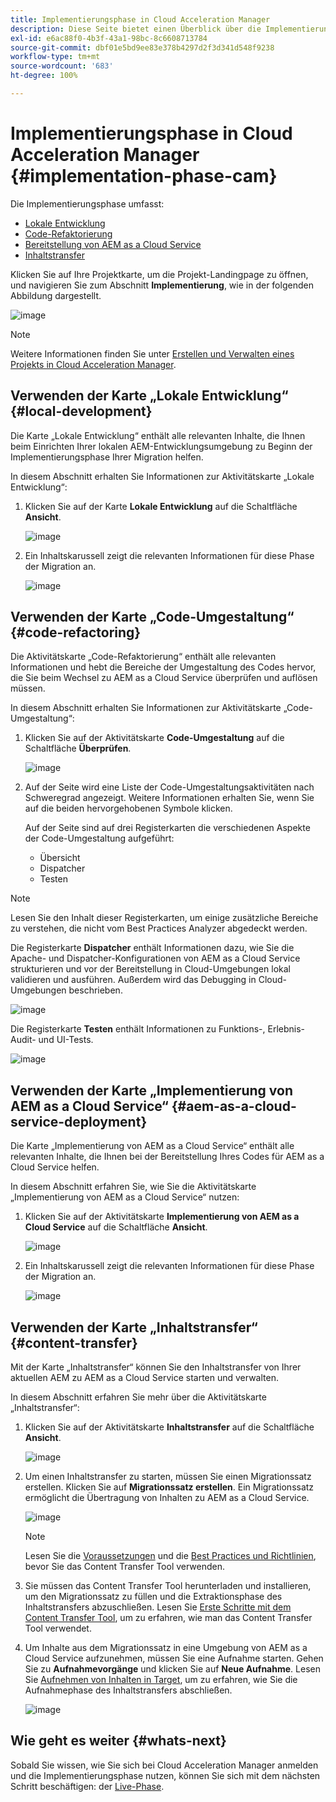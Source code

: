 ```yaml
---
title: Implementierungsphase in Cloud Acceleration Manager
description: Diese Seite bietet einen Überblick über die Implementierungsphase in Cloud Acceleration Manager.
exl-id: e6ac88f0-4b3f-43a1-98bc-8c6608713784
source-git-commit: dbf01e5bd9ee83e378b4297d2f3d341d548f9238
workflow-type: tm+mt
source-wordcount: '683'
ht-degree: 100%

---
```


# Implementierungsphase in Cloud Acceleration Manager {#implementation-phase-cam}

Die Implementierungsphase umfasst:

* [Lokale Entwicklung](#local-development)
* [Code-Refaktorierung](#code-refactoring)
* [Bereitstellung von AEM as a Cloud Service](#aem-as-a-cloud-service-deployment)
* [Inhaltstransfer](#content-transfer)


Klicken Sie auf Ihre Projektkarte, um die Projekt-Landingpage zu öffnen, und navigieren Sie zum Abschnitt **Implementierung**, wie in der folgenden Abbildung dargestellt.

![image](/help/journey-migration/cloud-acceleration-manager/assets/implementation-1.png)

>[!NOTE]
>Weitere Informationen finden Sie unter [Erstellen und Verwalten eines Projekts in Cloud Acceleration Manager](https://experienceleague.adobe.com/docs/experience-manager-cloud-service/moving/cloud-acceleration-manager/using-cam/getting-started-cam.html?lang=de#create-project).


## Verwenden der Karte „Lokale Entwicklung“ {#local-development}

Die Karte „Lokale Entwicklung“ enthält alle relevanten Inhalte, die Ihnen beim Einrichten Ihrer lokalen AEM-Entwicklungsumgebung zu Beginn der Implementierungsphase Ihrer Migration helfen.

In diesem Abschnitt erhalten Sie Informationen zur Aktivitätskarte „Lokale Entwicklung“:

1. Klicken Sie auf der Karte **Lokale Entwicklung** auf die Schaltfläche **Ansicht**.

   ![image](/help/journey-migration/cloud-acceleration-manager/assets/implementation-2.png)

1. Ein Inhaltskarussell zeigt die relevanten Informationen für diese Phase der Migration an.

   ![image](/help/journey-migration/cloud-acceleration-manager/assets/implementation-3.png)


## Verwenden der Karte „Code-Umgestaltung“ {#code-refactoring}

Die Aktivitätskarte „Code-Refaktorierung“ enthält alle relevanten Informationen und hebt die Bereiche der Umgestaltung des Codes hervor, die Sie beim Wechsel zu AEM as a Cloud Service überprüfen und auflösen müssen.

In diesem Abschnitt erhalten Sie Informationen zur Aktivitätskarte „Code-Umgestaltung“:

1. Klicken Sie auf der Aktivitätskarte **Code-Umgestaltung** auf die Schaltfläche **Überprüfen**.

   ![image](/help/journey-migration/cloud-acceleration-manager/assets/implementation-4.png)

1. Auf der Seite wird eine Liste der Code-Umgestaltungsaktivitäten nach Schweregrad angezeigt. Weitere Informationen erhalten Sie, wenn Sie auf die beiden hervorgehobenen Symbole klicken.

   Auf der Seite sind auf drei Registerkarten die verschiedenen Aspekte der Code-Umgestaltung aufgeführt:

   * Übersicht
   * Dispatcher
   * Testen

>[!NOTE]
>Lesen Sie den Inhalt dieser Registerkarten, um einige zusätzliche Bereiche zu verstehen, die nicht vom Best Practices Analyzer abgedeckt werden.

Die Registerkarte **Dispatcher** enthält Informationen dazu, wie Sie die Apache- und Dispatcher-Konfigurationen von AEM as a Cloud Service strukturieren und vor der Bereitstellung in Cloud-Umgebungen lokal validieren und ausführen. Außerdem wird das Debugging in Cloud-Umgebungen beschrieben.

![image](/help/journey-migration/cloud-acceleration-manager/assets/coderefactoring-2.png)

Die Registerkarte **Testen** enthält Informationen zu Funktions-, Erlebnis-Audit- und UI-Tests.

![image](/help/journey-migration/cloud-acceleration-manager/assets/coderefactoring-3.png)


## Verwenden der Karte „Implementierung von AEM as a Cloud Service“ {#aem-as-a-cloud-service-deployment}

Die Karte „Implementierung von AEM as a Cloud Service“ enthält alle relevanten Inhalte, die Ihnen bei der Bereitstellung Ihres Codes für AEM as a Cloud Service helfen.

In diesem Abschnitt erfahren Sie, wie Sie die Aktivitätskarte „Implementierung von AEM as a Cloud Service“ nutzen:

1. Klicken Sie auf der Aktivitätskarte **Implementierung von AEM as a Cloud Service** auf die Schaltfläche **Ansicht**.

   ![image](/help/journey-migration/cloud-acceleration-manager/assets/implementation-6.png)

1. Ein Inhaltskarussell zeigt die relevanten Informationen für diese Phase der Migration an.

   ![image](/help/journey-migration/cloud-acceleration-manager/assets/aem-deployment-card.png)


## Verwenden der Karte „Inhaltstransfer“ {#content-transfer}

Mit der Karte „Inhaltstransfer“ können Sie den Inhaltstransfer von Ihrer aktuellen AEM zu AEM as a Cloud Service starten und verwalten.

In diesem Abschnitt erfahren Sie mehr über die Aktivitätskarte „Inhaltstransfer“:

1. Klicken Sie auf der Aktivitätskarte **Inhaltstransfer** auf die Schaltfläche **Ansicht**.

   ![image](/help/journey-migration/cloud-acceleration-manager/assets/contenttransfer-1.png)

1. Um einen Inhaltstransfer zu starten, müssen Sie einen Migrationssatz erstellen. Klicken Sie auf **Migrationssatz erstellen**. Ein Migrationssatz ermöglicht die Übertragung von Inhalten zu AEM as a Cloud Service.

   ![image](/help/journey-migration/cloud-acceleration-manager/assets/contenttransfer-2.png)

   >[!NOTE]
   >Lesen Sie die [Voraussetzungen](https://experienceleague.adobe.com/docs/experience-manager-cloud-service/moving/cloud-migration/content-transfer-tool/prerequisites-content-transfer-tool.html?lang=de) und die [Best Practices und Richtlinien](https://experienceleague.adobe.com/docs/experience-manager-cloud-service/moving/cloud-migration/content-transfer-tool/overview-content-transfer-tool.html?lang=de), bevor Sie das Content Transfer Tool verwenden.

1. Sie müssen das Content Transfer Tool herunterladen und installieren, um den Migrationssatz zu füllen und die Extraktionsphase des Inhaltstransfers abzuschließen. Lesen Sie [Erste Schritte mit dem Content Transfer Tool](https://experienceleague.adobe.com/docs/experience-manager-cloud-service/content/migration-journey/cloud-migration/content-transfer-tool/getting-started-content-transfer-tool.html?lang=de), um zu erfahren, wie man das Content Transfer Tool verwendet.

1. Um Inhalte aus dem Migrationssatz in eine Umgebung von AEM as a Cloud Service aufzunehmen, müssen Sie eine Aufnahme starten. Gehen Sie zu **Aufnahmevorgänge** und klicken Sie auf **Neue Aufnahme**. Lesen Sie [Aufnehmen von Inhalten in Target](https://experienceleague.adobe.com/docs/experience-manager-cloud-service/content/migration-journey/cloud-migration/content-transfer-tool/ingesting-content.html?lang=de), um zu erfahren, wie Sie die Aufnahmephase des Inhaltstransfers abschließen.

   ![image](/help/journey-migration/cloud-acceleration-manager/assets/contenttransfer-3.png)

<!--### Estimating Content Transfer Time {#calculating}

A Content Transfer Tool calculator has been provided to estimate how long it could take to complete the content transfer activity. You can use the content repository size slider to select the size that applies to your project. The transfer times vary for the extraction and ingestion phases. 

   ![image](/help/journey-migration/cloud-acceleration-manager/assets/contenttransfer-4.png)

   >[!NOTE]
   >These times are estimates only. Factor such as network speeds and time to scale up instances have not been accounted for in these estimates.

To estimate the size of the AEM Repository, you can run the Disk Usage report under `http://HOST:PORT/etc/reports/diskusage.html`. 

You can also estimate the size of specific repository paths by using the `path` parameter, for example, `http://HOST:PORT/etc/reports/diskusage.html?path=/content/dam`. -->

## Wie geht es weiter {#whats-next}

Sobald Sie wissen, wie Sie sich bei Cloud Acceleration Manager anmelden und die Implementierungsphase nutzen, können Sie sich mit dem nächsten Schritt beschäftigen: der [Live-Phase](https://experienceleague.adobe.com/docs/experience-manager-cloud-service/moving/cloud-acceleration-manager/using-cam/cam-golive-phase.html?lang=de).
